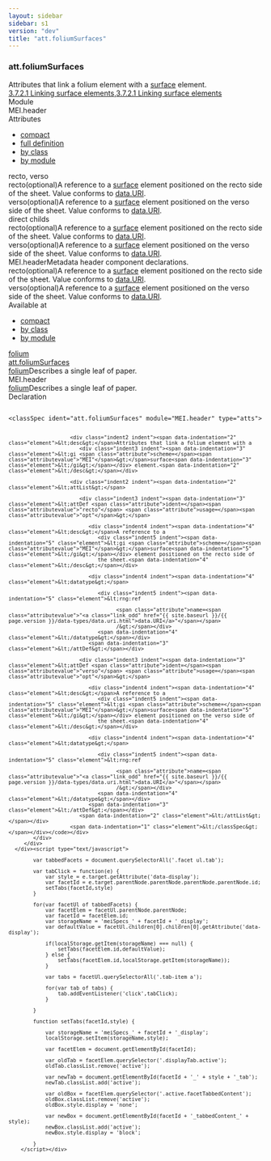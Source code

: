 ```yaml
---
layout: sidebar
sidebar: s1
version: "dev"
title: "att.foliumSurfaces"
---
```

<div class="specPage">
   <div class="attClassSpec">
      <h3 id="att.foliumSurfaces">att.foliumSurfaces</h3>
      <div class="specs">
         <div class="desc">Attributes that link a folium element with a <a class="link_odd_elementSpec" href="{{ site.baseurl }}/{{ page.version }}/elements/surface.html">surface</a> element.
            <div class="chapterLinksBox"><a class="chapterLink desc" href="/guidelines/dev/content/metadata.html#&#34;linkingsurfaces&#34;">3.7.2.1 Linking surface elements</a>,<a class="chapterLink desc" href="/guidelines/dev/content/metadata.html#&#34;linkingsurfaces&#34;">3.7.2.1 Linking surface elements</a></div>
         </div>
         <div class="facet module">
            <div class="label">Module</div>
            <div class="statement text">MEI.header</div>
         </div>
         <div class="facet attributes" id="attributes">
            <div class="label">Attributes</div>
            <div class="statement classes list">
               <ul class="tab">
                  <li class="tab-item"><a data-display="compact" id="attributes_compact_tab" href="#attributes" class="displayTab active">compact</a></li>
                  <li class="tab-item"><a data-display="full" id="attributes_full_tab" href="#attributes" class="displayTab">full definition</a></li>
                  <li class="tab-item"><a data-display="class" id="attributes_class_tab" href="#attributes" class="displayTab">by class</a></li>
                  <li class="tab-item"><a data-display="module" id="attributes_module_tab" href="#attributes" class="displayTab">by module</a></li>
               </ul>
               <div id="attributes_tabbedContent_compact" class="facetTabbedContent compact active"><span class="ident attribute" title="surface A reference to a element positioned on the recto side of the sheet.">recto</span>, <span class="ident attribute" title="surface A reference to a element positioned on the verso side of the sheet.">verso</span></div>
               <div id="attributes_tabbedContent_full" class="facetTabbedContent full">
                  <div class="attributeDef def" data-module="MEI.header"><span class="ident attribute" title="surface A reference to a element positioned on the recto side of the sheet.">recto</span><span class="attributeUsage">(optional)</span><span class="attributeDesc desc">A reference to a <a class="link_odd_elementSpec" href="{{ site.baseurl }}/{{ page.version }}/elements/surface.html">surface</a> element positioned on the recto side of
                        the sheet.</span><span class="attributeValues">
                        Value conforms to <a class="link_odd_classSpec" href="{{ site.baseurl }}/{{ page.version }}/data-types/data.uri.html">data.URI</a>.
                        </span></div>
                  <div class="attributeDef def" data-module="MEI.header"><span class="ident attribute" title="surface A reference to a element positioned on the verso side of the sheet.">verso</span><span class="attributeUsage">(optional)</span><span class="attributeDesc desc">A reference to a <a class="link_odd_elementSpec" href="{{ site.baseurl }}/{{ page.version }}/elements/surface.html">surface</a> element positioned on the verso side of
                        the sheet.</span><span class="attributeValues">
                        Value conforms to <a class="link_odd_classSpec" href="{{ site.baseurl }}/{{ page.version }}/data-types/data.uri.html">data.URI</a>.
                        </span></div>
               </div>
               <div id="attributes_tabbedContent_class" class="facetTabbedContent class">
                  <div class="classBox direct" title="direct childs">
                     <div class="classHeading"><label class="classLabel">direct childs</label><span class="classDesc"></span></div>
                     <div class="classContent">
                        <div class="attributeDef def" data-module="MEI.header"><span class="ident attribute" title="surface A reference to a element positioned on the recto side of the sheet.">recto</span><span class="attributeUsage">(optional)</span><span class="attributeDesc desc">A reference to a <a class="link_odd_elementSpec" href="{{ site.baseurl }}/{{ page.version }}/elements/surface.html">surface</a> element positioned on the recto side of
                              the sheet.</span><span class="attributeValues">
                              Value conforms to <a class="link_odd_classSpec" href="{{ site.baseurl }}/{{ page.version }}/data-types/data.uri.html">data.URI</a>.
                              </span></div>
                        <div class="attributeDef def" data-module="MEI.header"><span class="ident attribute" title="surface A reference to a element positioned on the verso side of the sheet.">verso</span><span class="attributeUsage">(optional)</span><span class="attributeDesc desc">A reference to a <a class="link_odd_elementSpec" href="{{ site.baseurl }}/{{ page.version }}/elements/surface.html">surface</a> element positioned on the verso side of
                              the sheet.</span><span class="attributeValues">
                              Value conforms to <a class="link_odd_classSpec" href="{{ site.baseurl }}/{{ page.version }}/data-types/data.uri.html">data.URI</a>.
                              </span></div>
                     </div>
                  </div>
               </div>
               <div id="attributes_tabbedContent_module" class="facetTabbedContent module">
                  <div class="classBox" title="MEI.header">
                     <div class="classHeading"><label class="classLabel">MEI.header</label><span class="classDesc">Metadata header component declarations.</span></div>
                     <div class="classContent">
                        <div class="attributeDef def" data-module="MEI.header"><span class="ident attribute" title="surface A reference to a element positioned on the recto side of the sheet.">recto</span><span class="attributeUsage">(optional)</span><span class="attributeDesc desc">A reference to a <a class="link_odd_elementSpec" href="{{ site.baseurl }}/{{ page.version }}/elements/surface.html">surface</a> element positioned on the recto side of
                              the sheet.</span><span class="attributeValues">
                              Value conforms to <a class="link_odd_classSpec" href="{{ site.baseurl }}/{{ page.version }}/data-types/data.uri.html">data.URI</a>.
                              </span></div>
                        <div class="attributeDef def" data-module="MEI.header"><span class="ident attribute" title="surface A reference to a element positioned on the verso side of the sheet.">verso</span><span class="attributeUsage">(optional)</span><span class="attributeDesc desc">A reference to a <a class="link_odd_elementSpec" href="{{ site.baseurl }}/{{ page.version }}/elements/surface.html">surface</a> element positioned on the verso side of
                              the sheet.</span><span class="attributeValues">
                              Value conforms to <a class="link_odd_classSpec" href="{{ site.baseurl }}/{{ page.version }}/data-types/data.uri.html">data.URI</a>.
                              </span></div>
                     </div>
                  </div>
               </div>
            </div>
         </div>
         <div class="facet availableAt" id="availableAt">
            <div class="label">Available at</div>
            <div class="statement classes list">
               <ul class="tab">
                  <li class="tab-item"><a data-display="compact" id="availableAt_compact_tab" href="#availableAt" class="displayTab active">compact</a></li>
                  <li class="tab-item"><a data-display="class" id="availableAt_class_tab" href="#availableAt" class="displayTab">by class</a></li>
                  <li class="tab-item"><a data-display="module" id="availableAt_module_tab" href="#availableAt" class="displayTab">by module</a></li>
               </ul>
               <div id="availableAt_tabbedContent_compact" class="facetTabbedContent compact active"><span class="ident element" title="Describes a single leaf of paper."><a class="link_odd_elementSpec" href="{{ site.baseurl }}/{{ page.version }}/elements/folium.html">folium</a></span></div>
               <div id="availableAt_tabbedContent_class" class="facetTabbedContent class">
                  <div class="classBox" title="att.foliumSurfaces">
                     <div class="classHeading"><label class="classLabel"><a class="classLink" href="{{ site.baseurl }}/{{ page.version }}/attribute-classes/att.foliumsurfaces.html">att.foliumSurfaces</a></label><span class="classDesc"></span></div>
                     <div class="classContent">
                        <div class="elementRef" data-module="MEI.header"><a class="link_odd_elementSpec" href="{{ site.baseurl }}/{{ page.version }}/elements/folium.html">folium</a><span class="elementDesc">Describes a single leaf of paper.</span></div>
                     </div>
                  </div>
               </div>
               <div id="availableAt_tabbedContent_module" class="facetTabbedContent module">
                  <div class="classBox" title="MEI.header">
                     <div class="classHeading"><label class="classLabel">MEI.header</label><span class="classDesc"></span></div>
                     <div class="classContent">
                        <div class="elementRef" data-module="MEI.header"><a class="link_odd_elementSpec" href="{{ site.baseurl }}/{{ page.version }}/elements/folium.html">folium</a><span class="elementDesc">Describes a single leaf of paper.</span></div>
                     </div>
                  </div>
               </div>
            </div>
         </div>
         <div class="facet declaration">
            <div class="label">Declaration</div>
            <div class="statement declaration">
               <div class="code" xml:space="preserve" data-lang="ODD"><code>
                     <div class="indent1 indent"><span data-indentation="1" class="element">&lt;classSpec <span class="attribute">ident=</span><span class="attributevalue">"att.foliumSurfaces"</span> <span class="attribute">module=</span><span class="attributevalue">"MEI.header"</span> <span class="attribute">type=</span><span class="attributevalue">"atts"</span>&gt;</span>
                        
                        <div class="indent2 indent"><span data-indentation="2" class="element">&lt;desc&gt;</span>Attributes that link a folium element with a 
                           <div class="indent3 indent"><span data-indentation="3" class="element">&lt;gi <span class="attribute">scheme=</span><span class="attributevalue">"MEI"</span>&gt;</span>surface<span data-indentation="3" class="element">&lt;/gi&gt;</span></div> element.<span data-indentation="2" class="element">&lt;/desc&gt;</span></div>
                        
                        <div class="indent2 indent"><span data-indentation="2" class="element">&lt;attList&gt;</span>
                           
                           <div class="indent3 indent"><span data-indentation="3" class="element">&lt;attDef <span class="attribute">ident=</span><span class="attributevalue">"recto"</span> <span class="attribute">usage=</span><span class="attributevalue">"opt"</span>&gt;</span>
                              
                              <div class="indent4 indent"><span data-indentation="4" class="element">&lt;desc&gt;</span>A reference to a 
                                 <div class="indent5 indent"><span data-indentation="5" class="element">&lt;gi <span class="attribute">scheme=</span><span class="attributevalue">"MEI"</span>&gt;</span>surface<span data-indentation="5" class="element">&lt;/gi&gt;</span></div> element positioned on the recto side of
                                 the sheet.<span data-indentation="4" class="element">&lt;/desc&gt;</span></div>
                              
                              <div class="indent4 indent"><span data-indentation="4" class="element">&lt;datatype&gt;</span>
                                 
                                 <div class="indent5 indent"><span data-indentation="5" class="element">&lt;rng:ref
                                       
                                       <span class="attribute">name=<span class="attributevalue">"<a class="link_odd" href="{{ site.baseurl }}/{{ page.version }}/data-types/data.uri.html">data.URI</a>"</span></span>
                                       /&gt;</span></div>
                                 <span data-indentation="4" class="element">&lt;/datatype&gt;</span></div>
                              <span data-indentation="3" class="element">&lt;/attDef&gt;</span></div>
                           
                           <div class="indent3 indent"><span data-indentation="3" class="element">&lt;attDef <span class="attribute">ident=</span><span class="attributevalue">"verso"</span> <span class="attribute">usage=</span><span class="attributevalue">"opt"</span>&gt;</span>
                              
                              <div class="indent4 indent"><span data-indentation="4" class="element">&lt;desc&gt;</span>A reference to a 
                                 <div class="indent5 indent"><span data-indentation="5" class="element">&lt;gi <span class="attribute">scheme=</span><span class="attributevalue">"MEI"</span>&gt;</span>surface<span data-indentation="5" class="element">&lt;/gi&gt;</span></div> element positioned on the verso side of
                                 the sheet.<span data-indentation="4" class="element">&lt;/desc&gt;</span></div>
                              
                              <div class="indent4 indent"><span data-indentation="4" class="element">&lt;datatype&gt;</span>
                                 
                                 <div class="indent5 indent"><span data-indentation="5" class="element">&lt;rng:ref
                                       
                                       <span class="attribute">name=<span class="attributevalue">"<a class="link_odd" href="{{ site.baseurl }}/{{ page.version }}/data-types/data.uri.html">data.URI</a>"</span></span>
                                       /&gt;</span></div>
                                 <span data-indentation="4" class="element">&lt;/datatype&gt;</span></div>
                              <span data-indentation="3" class="element">&lt;/attDef&gt;</span></div>
                           <span data-indentation="2" class="element">&lt;/attList&gt;</span></div>
                        <span data-indentation="1" class="element">&lt;/classSpec&gt;</span></div></code></div>
            </div>
         </div>
      </div><script type="text/javascript">
            
            var tabbedFacets = document.querySelectorAll('.facet ul.tab');
            
            var tabClick = function(e) {
                var style = e.target.getAttribute('data-display');
                var facetId = e.target.parentNode.parentNode.parentNode.parentNode.id;
                setTabs(facetId,style)
            }
            
            for(var facetUl of tabbedFacets) {
                var facetElem = facetUl.parentNode.parentNode;
                var facetId = facetElem.id;
                var storageName = 'meiSpecs_' + facetId + '_display';
                var defaultValue = facetUl.children[0].children[0].getAttribute('data-display');
                
                if(localStorage.getItem(storageName) === null) {
                    setTabs(facetElem.id,defaultValue);
                } else {
                    setTabs(facetElem.id,localStorage.getItem(storageName));
                }
                
                var tabs = facetUl.querySelectorAll('.tab-item a');
                
                for(var tab of tabs) {
                    tab.addEventListener('click',tabClick);
                }
                
            }
            
            function setTabs(facetId,style) {
                
                var storageName = 'meiSpecs_' + facetId + '_display';
                localStorage.setItem(storageName,style);
                
                var facetElem = document.getElementById(facetId);
                
                var oldTab = facetElem.querySelector('.displayTab.active');
                oldTab.classList.remove('active');
                
                var newTab = document.getElementById(facetId + '_' + style + '_tab');
                newTab.classList.add('active');
                
                var oldBox = facetElem.querySelector('.active.facetTabbedContent');
                oldBox.classList.remove('active');
                oldBox.style.display = 'none';
                
                var newBox = document.getElementById(facetId + '_tabbedContent_' + style);
                newBox.classList.add('active');
                newBox.style.display = 'block';
                
            }
        </script></div>
</div>